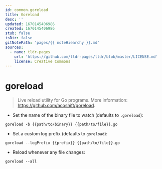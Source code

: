 ```yaml
---
id: common.goreload
title: Goreload
desc: ''
updated: 1670145406986
created: 1670145406986
stub: false
isDir: false
gitNotePath: 'pages/{{ noteHiearchy }}.md'
sources:
  - name: tldr-pages
    url: 'https://github.com/tldr-pages/tldr/blob/master/LICENSE.md'
    license: Creative Commons
---
```

# goreload

> Live reload utility for Go programs.
> More information: <https://github.com/acoshift/goreload>.

- Set the name of the binary file to watch (defaults to `.goreload`):

`goreload -b {{path/to/binary}} {{path/to/file}}.go`

- Set a custom log prefix (defaults to `goreload`):

`goreload --logPrefix {{prefix}} {{path/to/file}}.go`

- Reload whenever any file changes:

`goreload --all`


